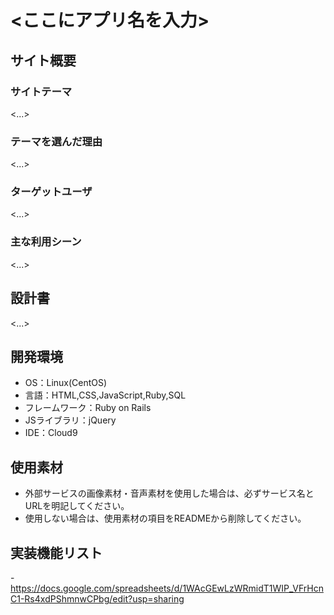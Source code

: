# <ここにアプリ名を入力>

## サイト概要
### サイトテーマ
<...>

### テーマを選んだ理由
<...>

### ターゲットユーザ
<...>

### 主な利用シーン
<...>

## 設計書
<...>

## 開発環境
- OS：Linux(CentOS)
- 言語：HTML,CSS,JavaScript,Ruby,SQL
- フレームワーク：Ruby on Rails
- JSライブラリ：jQuery
- IDE：Cloud9

## 使用素材
- 外部サービスの画像素材・音声素材を使用した場合は、必ずサービス名とURLを明記してください。
- 使用しない場合は、使用素材の項目をREADMEから削除してください。

## 実装機能リスト
-https://docs.google.com/spreadsheets/d/1WAcGEwLzWRmidT1WIP_VFrHcnC1-Rs4xdPShmnwCPbg/edit?usp=sharing